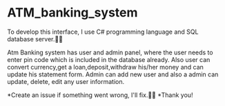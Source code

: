 # ATM_banking_system
To develop this interface, I use C# programming language and SQL database server.👩‍💻

Atm Banking system has user and admin panel, where the user needs to enter pin code which is included in the database already. Also user can convert currency,get a loan,deposit,withdraw his/her money and can update his statement form. Admin can add new user and also a admin can update, delete, edit any user information.

*Create an issue if something went wrong, I'll fix.👩‍🔧
*Thank you!
